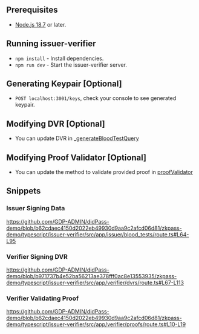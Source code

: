 ## Prerequisites

- [Node.js 18.7](https://nodejs.org/en) or later.

## Running issuer-verifier

- `npm install` - Install dependencies.
- `npm run dev` - Start the issuer-verifier server.

## Generating Keypair [Optional]

- `POST localhost:3001/keys`, check your console to see generated keypair.

## Modifying DVR [Optional]

- You can update DVR in [\_generateBloodTestQuery](src/app/verifier/dvrs/route.ts)

## Modifying Proof Validator [Optional]

- You can update the method to validate provided proof in [proofValidator](src/app/verifier/proofs/proofValidator.ts)

## Snippets

### Issuer Signing Data

https://github.com/GDP-ADMIN/didPass-demo/blob/b62cdaec4150d2022eb49930d9aa9c2afcd06d81/zkpass-demo/typescript/issuer-verifier/src/app/issuer/blood_tests/route.ts#L64-L95

### Verifier Signing DVR

https://github.com/GDP-ADMIN/didPass-demo/blob/b971737b4e52ba56213ae378fff0ac8e13553935/zkpass-demo/typescript/issuer-verifier/src/app/verifier/dvrs/route.ts#L67-L113

### Verifier Validating Proof

https://github.com/GDP-ADMIN/didPass-demo/blob/b62cdaec4150d2022eb49930d9aa9c2afcd06d81/zkpass-demo/typescript/issuer-verifier/src/app/verifier/proofs/route.ts#L10-L19
